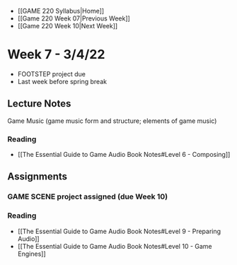 - [[GAME 220 Syllabus|Home]]
- [[Game 220 Week 07|Previous Week]]
- [[Game 220 Week 10|Next Week]]

# Week 7 - 3/4/22 
- FOOTSTEP project due
- Last week before spring break

## Lecture Notes
Game Music (game music form and structure; elements of game music)

### Reading
- [[The Essential Guide to Game Audio Book Notes#Level 6 - Composing]]

## Assignments
### GAME SCENE project assigned (due Week 10)
### Reading
- [[The Essential Guide to Game Audio Book Notes#Level 9 - Preparing Audio]]
- [[The Essential Guide to Game Audio Book Notes#Level 10 - Game Engines]]